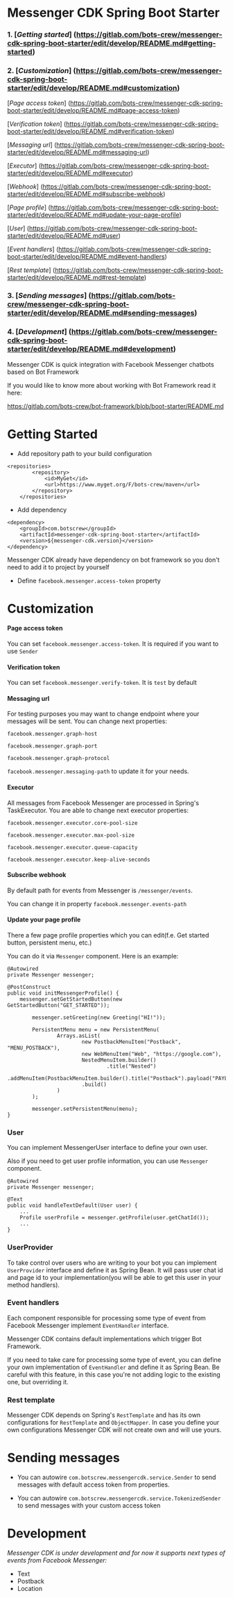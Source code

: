 # Messenger CDK Spring Boot Starter


### 1. [*Getting started*] (https://gitlab.com/bots-crew/messenger-cdk-spring-boot-starter/edit/develop/README.md#getting-started)
### 2. [*Customization*] (https://gitlab.com/bots-crew/messenger-cdk-spring-boot-starter/edit/develop/README.md#customization)
[*Page access token*] (https://gitlab.com/bots-crew/messenger-cdk-spring-boot-starter/edit/develop/README.md#page-access-token)

[*Verification token*] (https://gitlab.com/bots-crew/messenger-cdk-spring-boot-starter/edit/develop/README.md#verification-token)

[*Messaging url*] (https://gitlab.com/bots-crew/messenger-cdk-spring-boot-starter/edit/develop/README.md#messaging-url)

[*Executor*] (https://gitlab.com/bots-crew/messenger-cdk-spring-boot-starter/edit/develop/README.md#executor)

[*Webhook*] (https://gitlab.com/bots-crew/messenger-cdk-spring-boot-starter/edit/develop/README.md#subscribe-webhook)

[*Page profile*] (https://gitlab.com/bots-crew/messenger-cdk-spring-boot-starter/edit/develop/README.md#update-your-page-profile)

[*User*] (https://gitlab.com/bots-crew/messenger-cdk-spring-boot-starter/edit/develop/README.md#user)

[*Event handlers*] (https://gitlab.com/bots-crew/messenger-cdk-spring-boot-starter/edit/develop/README.md#event-handlers)

[*Rest template*] (https://gitlab.com/bots-crew/messenger-cdk-spring-boot-starter/edit/develop/README.md#rest-template)
### 3. [*Sending messages*] (https://gitlab.com/bots-crew/messenger-cdk-spring-boot-starter/edit/develop/README.md#sending-messages)
### 4. [*Development*] (https://gitlab.com/bots-crew/messenger-cdk-spring-boot-starter/edit/develop/README.md#development)



Messenger CDK is quick integration with Facebook Messenger chatbots based on Bot Framework

If you would like to know more about working with Bot Framework read it here:

https://gitlab.com/bots-crew/bot-framework/blob/boot-starter/README.md

# Getting Started

* Add repository path to your build configuration

```
<repositories>
		<repository>
			<id>MyGet</id>
			<url>https://www.myget.org/F/bots-crew/maven</url>
		</repository>
	</repositories>
```
* Add dependency

```
<dependency>
    <groupId>com.botscrew</groupId>
    <artifactId>messenger-cdk-spring-boot-starter</artifactId>
    <version>${messenger-cdk.version}</version>
</dependency>
```

Messenger CDK already have dependency on bot framework so you don't need to add
it to project by yourself

* Define `facebook.messenger.access-token` property

# Customization

#### Page access token

You can set `facebook.messenger.access-token`. It is required if you want to use `Sender` 
#### Verification token

You can set `facebook.messenger.verify-token`. It is `test` by default
#### Messaging  url

For testing purposes you may want to change endpoint where your messages will be sent.
You can change next properties: 

`facebook.messenger.graph-host`

`facebook.messenger.graph-port`

`facebook.messenger.graph-protocol`

`facebook.messenger.messaging-path` to update it for your needs.
#### Executor

All messages from Facebook Messenger are processed in Spring's TaskExecutor.
You are able to change next executor properties:

`facebook.messenger.executor.core-pool-size`

`facebook.messenger.executor.max-pool-size`

`facebook.messenger.executor.queue-capacity`

`facebook.messenger.executor.keep-alive-seconds`

#### Subscribe webhook

By default path for events from Messenger is `/messenger/events`.

You can change it in property `facebook.messenger.events-path`

#### Update your page profile
There a few page profile properties which you can edit(f.e. Get started button, persistent menu, etc.)

You can do it via `Messenger` component. Here is an example:
```
@Autowired
private Messenger messenger;

@PostConstruct
public void initMessengerProfile() {
    messenger.setGetStartedButton(new GetStartedButton("GET_STARTED"));

        messenger.setGreeting(new Greeting("HI!"));

        PersistentMenu menu = new PersistentMenu(
                Arrays.asList(
                        new PostbackMenuItem("Postback", "MENU_POSTBACK"),
                        new WebMenuItem("Web", "https://google.com"),
                        NestedMenuItem.builder()
                                .title("Nested")
                        .addMenuItem(PostbackMenuItem.builder().title("Postback").payload("PAYLOAD").build())
                        .build()
                )
        );

        messenger.setPersistentMenu(menu);
}
```

### User

You can implement MessengerUser interface to define your own user.

Also if you need to get user profile information, you can use `Messenger` component.

```
@Autowired 
private Messenger messenger;

@Text
public void handleTextDefault(User user) {
    ...
    Profile userProfile = messenger.getProfile(user.getChatId());
    ...
}
```

### UserProvider

To take control over users who are writing to your bot you can implement
`UserProvider` interface and define it as Spring Bean. It will pass user chat id
and page id to your implementation(you will be able to get this user in your 
method handlers).

### Event handlers

Each component responsible for processing some type of event from Facebook Messenger implement `EventHandler` interface.

Messenger CDK contains default implementations which trigger Bot Framework.

If you need to take care for processing some type of event, you can define your own implementation of `EventHandler` and define it as Spring Bean.
Be careful with this feature, in this case you're not adding logic to the existing one, but overriding it.

### Rest template
Messenger CDK depends on Spring's `RestTemplate` and has its own configurations for `RestTemplate` and `ObjectMapper`. 
In case you define your own configurations Messenger CDK will not create own and will use yours.


# Sending messages 
* You can autowire `com.botscrew.messengercdk.service.Sender` 
    to send messages with default access token from properties.

* You can autowire `com.botscrew.messengercdk.service.TokenizedSender`
    to send messages with your custom access token

# Development
*Messenger CDK is under development and for now it supports next types of events from Facebook Messenger:*
* Text
* Postback
* Location

